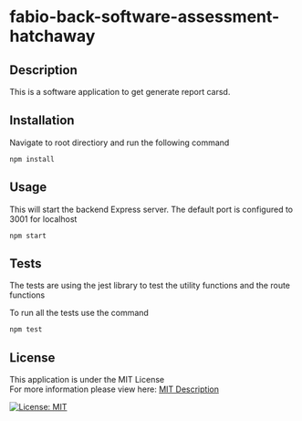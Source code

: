 # fabio-back-software-assessment-hatchaway

## Description
This is a software application to get generate report carsd.

## Installation

Navigate to root directiory and run the following command

```
npm install
```

## Usage
This will start the backend Express server. The default port is configured to 3001 for localhost
```
npm start
```

## Tests

The tests are using the jest library to test the utility functions and the route functions

To run all the tests use the command

```
npm test
```


## License

This application is under the MIT License  
For more information please view here: [MIT Description](https://choosealicense.com/licenses/mit/)

[![License: MIT](https://img.shields.io/badge/License-MIT-yellow.svg)](https://opensource.org/licenses/MIT)
